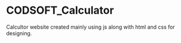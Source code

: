 # CODSOFT_Calculator
Calcultor website created mainly using js along with html and css for designing. 
